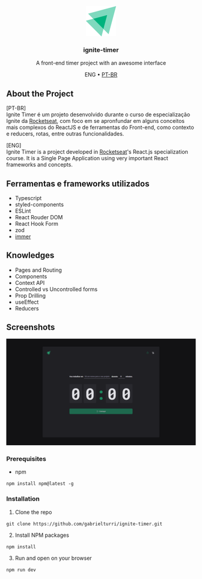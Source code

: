 <div align="center">
  <img src="src/assets/logo-ignite.svg" alt="Logo" width="80" height="80">

  <h3 align="center">ignite-timer</h3>

  <p align="center">
    A front-end timer project with an awesome interface
  </p>
  <p align="center">
    ENG •
    <a href="./README.ptbr.md">
      PT-BR
    </a>
  </p>
</div>

## About the Project
[PT-BR] <br>
Ignite Timer é um projeto desenvolvido durante o curso de especialização Ignite da [Rocketseat](https://github.com/rocketseat-education/), com foco em se apronfundar em alguns conceitos mais complexos do ReactJS e de ferramentas do Front-end, como contexto e reducers, rotas, entre outras funcionalidades.

[ENG]<br>
Ignite Timer is a project developed in [Rocketseat](https://github.com/rocketseat-education/)'s React.js specialization course. It is a Single Page Application using very important React frameworks and concepts.

## Ferramentas e frameworks utilizados
* Typescript
* styled-components
* ESLint
* React Rouder DOM
* React Hook Form
* zod
* [immer](https://immerjs.github.io/immer/)

## Knowledges
* Pages and Routing
* Components
* Context API
* Controlled vs Uncontrolled forms
* Prop Drilling
* useEffect
* Reducers

## Screenshots
![Home](src/assets/images/Home.png)



### Prerequisites
* npm
```
npm install npm@latest -g
```
### Installation
1. Clone the repo
```
git clone https://github.com/gabrielturri/ignite-timer.git
```
2. Install NPM packages
```
npm install
```
3. Run and open on your browser
```
npm run dev
```